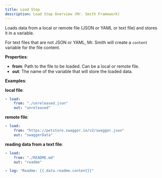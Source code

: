 ```yaml
---
title: Load Step
description: Load Step Overview (Mr. Smith Framework)
---
```


Loads data from a local or remote file (JSON or YAML or text file) and stores it in a variable.

For text files that are not JSON or YAML, Mr. Smith will create a `content` variable for the file content.

**Properties**:
- **from**: Path to the file to be loaded. Can be a local or remote file.
- **out**: The name of the variable that will store the loaded data.

**Examples**:

**local file**:
```yaml
- load:
    from: "./unreleased.json"
    out: "unreleased"
```

**remote file**:
```yaml
- load:
    from: "https://petstore.swagger.io/v2/swagger.json"
    out: "swaggerData"
```

**reading data from a text file**:
```yaml
- load:
    from: "./README.md"
    out: "readme"

- log: "Readme: {{.data.readme.content}}"
```